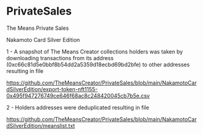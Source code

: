 # PrivateSales
The Means Private Sales

Nakamoto Card Silver Edition

1 - A snapshot of The Means Creator collections holders was taken by downloading transactions from its address (0xc66c81d5e0bbf8b54dd2a5359d18ecbd69bd2bfe) to other addresses resulting in file 

https://github.com/TheMeansCreator/PrivateSales/blob/main/NakamotoCardSilverEdition/export-token-nft1155-0x495f947276749ce646f68ac8c248420045cb7b5e.csv

2 - Holders addresses were deduplicated resulting in file 

https://github.com/TheMeansCreator/PrivateSales/blob/main/NakamotoCardSilverEdition/meanslist.txt

